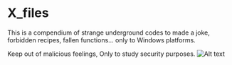 # X_files
This is a compendium of strange underground codes to made a joke, forbidden recipes, fallen functions... only to Windows platforms.

Keep out of malicious feelings, Only to study security purposes.
![Alt text](https://github.com/CoolerVoid/X_files/blob/master/docs/img/XFiles.png)
